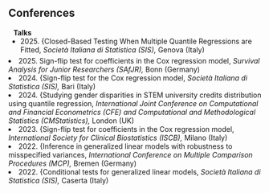 ## Conferences

<h4 style="margin:0 10px 0;">Talks</h4>

<ul style="margin:0 0 5px;">
  <li><autocolor>2025. {Closed-Based Testing When Multiple Quantile Regressions are Fitted, <em>Società Italiana di Statistica (SIS),</em> Genova (Italy)</autocolor></li>
</ul>
  <li><autocolor>2025. Sign-flip test for coefficients in the Cox regression model, <em>Survival Analysis for Junior Researchers (SAfJR),</em> Bonn (Germany)</autocolor></li>
  <li><autocolor>2024. {Sign-flip test for the Cox regression model, <em>Società Italiana di Statistica (SIS),</em> Bari (Italy)</autocolor></li>
</ul>
<li><autocolor>2024. {Studying gender disparities in STEM university credits distribution using quantile regression, <em>International Joint Conference on Computational and Financial Econometrics (CFE) and Computational and Methodological Statistics (CMStatistics),</em> London (UK)</autocolor></li>
</ul>
<li><autocolor>2023. {Sign-flip test for coefficients in the Cox regression model, <em>International Society for Clinical Biostatistics (ISCB),</em> Milano (Italy)</autocolor></li>
</ul>
<li><autocolor>2022. {Inference in generalized linear models with robustness to misspecified variances, <em>International Conference on Multiple Comparison Procedures (MCP),</em> Bremen (Germany)</autocolor></li>
</ul>
<li><autocolor>2022. {Conditional tests for generalized linear models, <em>Società Italiana di Statistica (SIS),</em> Caserta (Italy)</autocolor></li>
</ul>

